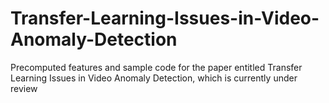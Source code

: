 # Transfer-Learning-Issues-in-Video-Anomaly-Detection
Precomputed features and sample code for the paper entitled Transfer Learning Issues in Video Anomaly Detection, which is currently under review
